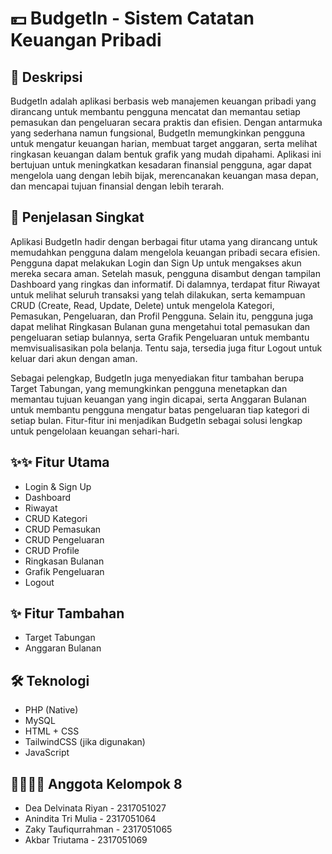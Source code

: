 # 💴 BudgetIn - Sistem Catatan Keuangan Pribadi


## 📌 Deskripsi
BudgetIn adalah aplikasi berbasis web manajemen keuangan pribadi yang dirancang untuk membantu pengguna mencatat dan memantau setiap pemasukan dan pengeluaran secara praktis dan efisien. Dengan antarmuka yang sederhana namun fungsional, BudgetIn memungkinkan pengguna untuk mengatur keuangan harian, membuat target anggaran, serta melihat ringkasan keuangan dalam bentuk grafik yang mudah dipahami. Aplikasi ini bertujuan untuk meningkatkan kesadaran finansial pengguna, agar dapat mengelola uang dengan lebih bijak, merencanakan keuangan masa depan, dan mencapai tujuan finansial dengan lebih terarah.

## 📖 Penjelasan Singkat
Aplikasi BudgetIn hadir dengan berbagai fitur utama yang dirancang untuk memudahkan pengguna dalam mengelola keuangan pribadi secara efisien. Pengguna dapat melakukan Login dan Sign Up untuk mengakses akun mereka secara aman. Setelah masuk, pengguna disambut dengan tampilan Dashboard yang ringkas dan informatif. Di dalamnya, terdapat fitur Riwayat untuk melihat seluruh transaksi yang telah dilakukan, serta kemampuan CRUD (Create, Read, Update, Delete) untuk mengelola Kategori, Pemasukan, Pengeluaran, dan Profil Pengguna. Selain itu, pengguna juga dapat melihat Ringkasan Bulanan guna mengetahui total pemasukan dan pengeluaran setiap bulannya, serta Grafik Pengeluaran untuk membantu memvisualisasikan pola belanja. Tentu saja, tersedia juga fitur Logout untuk keluar dari akun dengan aman.

Sebagai pelengkap, BudgetIn juga menyediakan fitur tambahan berupa Target Tabungan, yang memungkinkan pengguna menetapkan dan memantau tujuan keuangan yang ingin dicapai, serta Anggaran Bulanan untuk membantu pengguna mengatur batas pengeluaran tiap kategori di setiap bulan. Fitur-fitur ini menjadikan BudgetIn sebagai solusi lengkap untuk pengelolaan keuangan sehari-hari.


## ✨✨ Fitur Utama
- Login & Sign Up
- Dashboard
- Riwayat
- CRUD Kategori
- CRUD Pemasukan
- CRUD Pengeluaran
- CRUD Profile
- Ringkasan Bulanan
- Grafik Pengeluaran
- Logout
  

## ✨ Fitur Tambahan
- Target Tabungan
- Anggaran Bulanan
  
  
## 🛠️ Teknologi
- PHP (Native)
- MySQL
- HTML + CSS
- TailwindCSS (jika digunakan)
- JavaScript
  

## 💁‍♂️💁‍♀️ Anggota Kelompok 8
- Dea Delvinata Riyan - 2317051027
- Anindita Tri Mulia - 2317051064
- Zaky Taufiqurrahman - 2317051065
- Akbar Triutama - 2317051069

